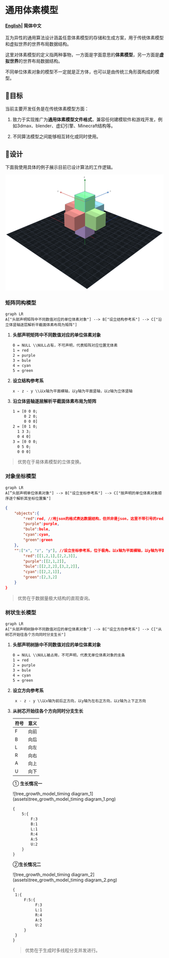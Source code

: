# 通用体素模型

#### [English](README.md)| 简体中文

互为异性的通用算法设计涵盖任意体素模型的存储和生成方案，用于传统体素模型和虚拟世界的世界布局数据结构。

这里对体素模型的定义指两种事物，一方面是字面意思的**体素模型**，另一方面是**虚拟世界**的世界布局数据结构。

不同单位体素对象的模型不一定就是正方体，也可以是由传统三角形面构成的模型。

##  🎯目标

当前主要开发任务是在传统体素模型方面：

1. 致力于实现推广为**通用体素模型文件格式**，兼容任何建模软件和游戏开发，例如3dmax、blender、虚幻引擎、Minecraft结构等。

1. 不同算法模型之间能够相互转化或同时使用。

## 🎨设计

下面我使用具体的例子展示目前已设计算法的工作逻辑。

![six_vector_model](assets\six_vector_model_alpha.png)

### 矩阵同构模型

```mermaid
graph LR
A["头部声明矩阵中不同数值对应的单位体素对象"] --> B["设立结构参考系"] --> C["沿立体竖轴逐层解析平截面体素布局为矩阵"] 
```

1. **头部声明矩阵中不同数值对应的单位体素对象**

   ```
   0 = NULL \\NULL占有，不可声明，代表矩阵对应位置无体素
   1 = red
   2 = purple
   3 = bule
   4 = cyan
   5 = green
   ```

2. **设立结构参考系**

   ```
   x - z - y \\以x轴为平面横轴，以y轴为平面竖轴，以z轴为立体竖轴
   ```

3. **沿立体竖轴逐层解析平截面体素布局为矩阵**

   ```
   1 = [0 0 0;
        0 2 0;
        0 0 0]
   2 = [0 1 0;
   	 1 3 3;
   	 0 4 0]
   3 = [0 0 0;
   	 0 5 0;
   	 0 0 0]
   ```

> 优势在于易体素模型的立体变换。

### 对象坐标模型

```mermaid
graph LR
A[”头部声明单位体素对象"] --> B["设立坐标参考系"] --> C["按声明的单位体素对象顺序逐个解析其坐标位置集"] 
```

```json
{
    "objects":{
        "red":red, //用json的格式表达数据结构，但并非是json，这里不带引号的red是对象而不是字符串
		"purple":purple,
        "bule":bule,
        "cyan":cyan,
        "green":green
    },
    "":["x", "z", "y"], //设立坐标参考系，位于极角。以x轴为平面横轴，以y轴为平面竖轴，以z轴为立体竖轴，原点坐标为(1, 1, 1)。0被占用，用于废除坐标点。可以使用更加精进的算法在对于坐标的解析和存储处理上趋向极限追求更快的速度
        "red":[[1,2,1],[2,2,3]],
        "purple":[[2,1,2]],
        "bule":[[2,2,2],[3,2,2]],
        "cyan":[[2,2,1]],
        "green":[2,3,2]
    }
}
```

>  优势在于数据量极大结构的直观查询。

### 树状生长模型

```mermaid
graph LR
A["头部声明树脉中不同数值对应的单位体素对象"] --> B["设立方向参考系"] --> C["从树芯开始往各个方向同时分支生长"]
```

1. **头部声明树脉中不同数值对应的单位体素对象**

    ```
    0 = NULL \\NULL被占用，不可声明，代表无单位体素对象的支条
    1 = red
    2 = purple
    3 = bule
    4 = cyan
    5 = green
    ```

2. **设立方向参考系**

   ```
    x - z - y \\以x轴为前后正方向，以y轴为左右正方向，以z轴为上下正方向
   ```

3. **从树芯开始往各个方向同时分支生长**

   | 符号 | 意义 |
   | ---- | ---- |
   | F    | 向前 |
   | B    | 向后 |
   | L    | 向左 |
   | R    | 向右 |
   | A    | 向上 |
   | U    | 向下 |

   ① **生长情况一**

   ![tree_growth_model_timing diagram_1](assets\tree_growth_model_timing diagram_1.png)

   ```
   {
       5:{
           F:3
           B:1
           L:1
           R:4
           A:5
           U:2
       }
   }
   ```

   ②**生长情况二**

   ![tree_growth_model_timing diagram_2](assets\tree_growth_model_timing diagram_2.png)

   ```
   {
   	1:{
   		F:5:{
   			 F:3
           	 L:1
           	 R:4
           	 A:5
           	 U:2
   		}
   	}
   }
   ```

   > 优势在于生成时多线程分支并发进行。

